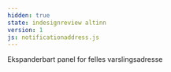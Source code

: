 ```yaml
---
hidden: true
state: indesignreview altinn
version: 1
js: notificationaddress.js
---
```


Ekspanderbart panel for felles varslingsadresse